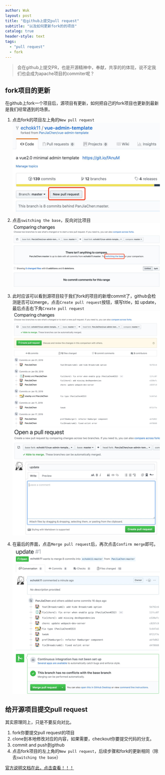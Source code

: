 ```yaml
---
author: Wuk
layout: post
title: "在github上提交pull request"
subtitle: "以及如何更新fork的的项目"
catalog: true
header-style: text
tags:
  - "pull request"
  - fork
---
```


> 会在github上提交PR，也是开源精神中，奉献，共享的的体现，说不定我们也会成为apache项目的commiter呢？


## fork项目的更新
在github上fork一个项目后，源项目有更新，如何把自己的fork项目也更新到最新是我们经常遇到的场景。

1. 点击fork的项目左上角的`New pull request`
![img](/img/QQ20190117-153711@2x.jpg)

2. 点击`switching the base`，反向对比项目
![img](/img/QQ20190117-154255@2x.jpg)

3. 此时应该可以看到源项目较于我们fork的项目的新增commit了，github会检测是否可以merge，点击`Create pull request`按钮，填写title，如
update，最后点击右下角`Create pull request`
![img](/img/QQ20190117-154631@2x.jpg)
![img](/img/QQ20190117-154854@2x.jpg)

4. 在最后的界面，点击`Merge pull request`后，再次点击`Confirm merge`即可。
![img](/img/QQ20190117-155125@2x.jpg)


## 给开源项目提交pull request
其实原理同上，只是不要反向对比。
1. fork你要提交pull request的项目
2. clone到本地修改对应的内容，如果需要，checkout你要提交代码的分支。
3. commit and push到github
4. 点击fork项目的左上角的`New pull request`，后续步骤和fork的更新相同（除去`switching the base`）

[官方说明文档在此，点击查看！！！](https://help.github.com/articles/creating-a-pull-request/)
